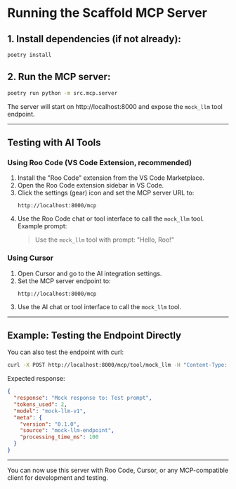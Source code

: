 # Running the Scaffold MCP Server

## 1. Install dependencies (if not already):

```bash
poetry install
```

## 2. Run the MCP server:

```bash
poetry run python -m src.mcp.server
```

The server will start on http://localhost:8000 and expose the `mock_llm` tool endpoint.

---

## Testing with AI Tools

### Using Roo Code (VS Code Extension, recommended)

1. Install the "Roo Code" extension from the VS Code Marketplace.
2. Open the Roo Code extension sidebar in VS Code.
3. Click the settings (gear) icon and set the MCP server URL to:
   ```
   http://localhost:8000/mcp
   ```
4. Use the Roo Code chat or tool interface to call the `mock_llm` tool. Example prompt:
   > Use the `mock_llm` tool with prompt: "Hello, Roo!"

### Using Cursor

1. Open Cursor and go to the AI integration settings.
2. Set the MCP server endpoint to:
   ```
   http://localhost:8000/mcp
   ```
3. Use the AI chat or tool interface to call the `mock_llm` tool.

---

## Example: Testing the Endpoint Directly

You can also test the endpoint with curl:

```bash
curl -X POST http://localhost:8000/mcp/tool/mock_llm -H "Content-Type: application/json" -d '{"prompt": "Test prompt", "context": {}, "options": {}}'
```

Expected response:

```json
{
  "response": "Mock response to: Test prompt",
  "tokens_used": 2,
  "model": "mock-llm-v1",
  "meta": {
    "version": "0.1.0",
    "source": "mock-llm-endpoint",
    "processing_time_ms": 100
  }
}
```

---

You can now use this server with Roo Code, Cursor, or any MCP-compatible client for development and testing.
